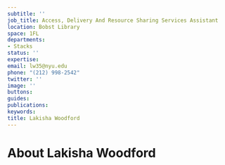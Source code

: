 ```yaml
---
subtitle: ''
job_title: Access, Delivery And Resource Sharing Services Assistant
location: Bobst Library
space: 1FL
departments:
- Stacks
status: ''
expertise: 
email: lw35@nyu.edu
phone: "(212) 998-2542"
twitter: ''
image: ''
buttons: 
guides: 
publications: 
keywords: 
title: Lakisha Woodford
---
```


# About Lakisha Woodford